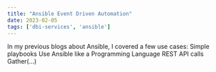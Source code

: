 ```yaml
---
title: "Ansible Event Driven Automation"
date: 2023-02-05
tags: ['dbi-services', 'ansible']
---
```

In my previous blogs about Ansible, I covered a few use cases: Simple playbooks Use Ansible like a Programming Language REST API calls Gather(…)